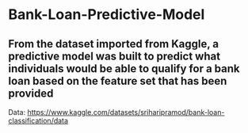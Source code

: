 # Bank-Loan-Predictive-Model

## From the dataset imported from Kaggle, a predictive model was built to predict what individuals would be able to qualify for a bank loan based on the feature set that has been provided

Data: https://www.kaggle.com/datasets/sriharipramod/bank-loan-classification/data
